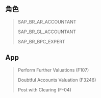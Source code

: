 ## 角色
> SAP_BR_AR_ACCOUNTANT
>
> SAP_BR_GL_ACCOUNTANT
>
> SAP_BR_BPC_EXPERT
## App
> Perform Further Valuations (F107)
>
> Doubtful Accounts Valuation (F3246)
>
> Post with Clearing (F-04)